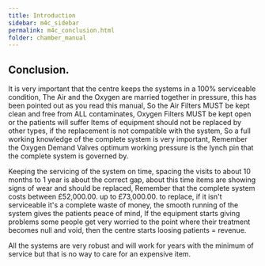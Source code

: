 ```yaml
---
title: Introduction
sidebar: m4c_sidebar
permalink: m4c_conclusion.html
folder: chamber_manual
---
```


## Conclusion.

It is very important that the centre keeps the systems in a 100% serviceable condition, The Air and the Oxygen are married together in pressure, this has been pointed out as you read this manual, So the Air Filters MUST be kept clean and free from ALL contaminates, Oxygen Filters MUST be kept open or the patients will suffer Items of equipment should not be replaced by other types, if the replacement is not compatible with the system, So a full working knowledge of the complete system is very important, Remember the Oxygen Demand Valves optimum working pressure is the lynch pin that the complete system is governed by.

Keeping the servicing of the system on time, spacing the visits to about 10 months to 1 year is about the correct gap, about this time items are showing signs of wear and should be replaced, Remember that the complete system costs between £52,000.00. up to £73,000.00. to replace, if it isn't serviceable it's a complete waste of money, the smooth running of the system gives the patients peace of mind, If the equipment starts giving problems some people get very worried to the point where their treatment becomes null and void, then the centre starts loosing patients = revenue.

All the systems are very robust and will work for years with the minimum of service but that is no way to care for an expensive item.